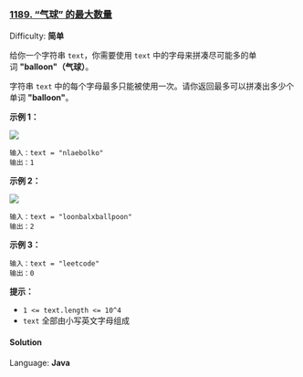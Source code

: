 ### [1189\. “气球” 的最大数量](https://leetcode-cn.com/problems/maximum-number-of-balloons/)

Difficulty: **简单**


给你一个字符串 `text`，你需要使用 `text` 中的字母来拼凑尽可能多的单词 **"balloon"（气球）**。

字符串 `text` 中的每个字母最多只能被使用一次。请你返回最多可以拼凑出多少个单词 **"balloon"**。

**示例 1：**

**![](https://assets.leetcode-cn.com/aliyun-lc-upload/uploads/2019/09/14/1536_ex1_upd.jpeg)**

```
输入：text = "nlaebolko"
输出：1
```

**示例 2：**

**![](https://assets.leetcode-cn.com/aliyun-lc-upload/uploads/2019/09/14/1536_ex2_upd.jpeg)**

```
输入：text = "loonbalxballpoon"
输出：2
```

**示例 3：**

```
输入：text = "leetcode"
输出：0
```

**提示：**

*   `1 <= text.length <= 10^4`
*   `text` 全部由小写英文字母组成


#### Solution

Language: **Java**

```java
​
```